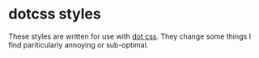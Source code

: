 dotcss styles
=============

These styles are written for use with [dot css](https://github.com/stewart/dotcss). They change some things I find pariticularly annoying or sub-optimal.

